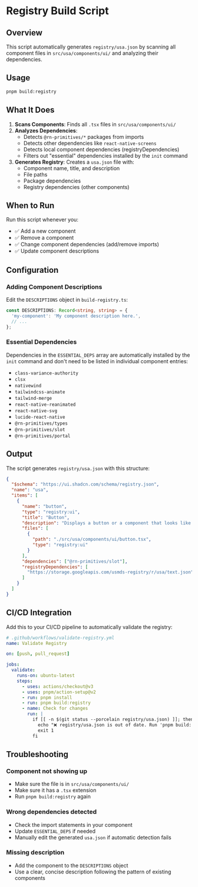 # Registry Build Script

## Overview

This script automatically generates `registry/usa.json` by scanning all component files in `src/usa/components/ui/` and analyzing their dependencies.

## Usage

```bash
pnpm build:registry
```

## What It Does

1. **Scans Components**: Finds all `.tsx` files in `src/usa/components/ui/`
2. **Analyzes Dependencies**:
   - Detects `@rn-primitives/*` packages from imports
   - Detects other dependencies like `react-native-screens`
   - Detects local component dependencies (registryDependencies)
   - Filters out "essential" dependencies installed by the `init` command
3. **Generates Registry**: Creates a `usa.json` file with:
   - Component name, title, and description
   - File paths
   - Package dependencies
   - Registry dependencies (other components)

## When to Run

Run this script whenever you:
- ✅ Add a new component
- ✅ Remove a component
- ✅ Change component dependencies (add/remove imports)
- ✅ Update component descriptions

## Configuration

### Adding Component Descriptions

Edit the `DESCRIPTIONS` object in `build-registry.ts`:

```typescript
const DESCRIPTIONS: Record<string, string> = {
  'my-component': 'My component description here.',
  // ...
};
```

### Essential Dependencies

Dependencies in the `ESSENTIAL_DEPS` array are automatically installed by the `init` command and don't need to be listed in individual component entries:

- `class-variance-authority`
- `clsx`
- `nativewind`
- `tailwindcss-animate`
- `tailwind-merge`
- `react-native-reanimated`
- `react-native-svg`
- `lucide-react-native`
- `@rn-primitives/types`
- `@rn-primitives/slot`
- `@rn-primitives/portal`

## Output

The script generates `registry/usa.json` with this structure:

```json
{
  "$schema": "https://ui.shadcn.com/schema/registry.json",
  "name": "usa",
  "items": [
    {
      "name": "button",
      "type": "registry:ui",
      "title": "Button",
      "description": "Displays a button or a component that looks like a button.",
      "files": [
        {
          "path": "./src/usa/components/ui/button.tsx",
          "type": "registry:ui"
        }
      ],
      "dependencies": ["@rn-primitives/slot"],
      "registryDependencies": [
        "https://storage.googleapis.com/usmds-registry/r/usa/text.json"
      ]
    }
  ]
}
```

## CI/CD Integration

Add this to your CI/CD pipeline to automatically validate the registry:

```yaml
# .github/workflows/validate-registry.yml
name: Validate Registry

on: [push, pull_request]

jobs:
  validate:
    runs-on: ubuntu-latest
    steps:
      - uses: actions/checkout@v3
      - uses: pnpm/action-setup@v2
      - run: pnpm install
      - run: pnpm build:registry
      - name: Check for changes
        run: |
          if [[ -n $(git status --porcelain registry/usa.json) ]]; then
            echo "❌ registry/usa.json is out of date. Run 'pnpm build:registry'"
            exit 1
          fi
```

## Troubleshooting

### Component not showing up
- Make sure the file is in `src/usa/components/ui/`
- Make sure it has a `.tsx` extension
- Run `pnpm build:registry` again

### Wrong dependencies detected
- Check the import statements in your component
- Update `ESSENTIAL_DEPS` if needed
- Manually edit the generated `usa.json` if automatic detection fails

### Missing description
- Add the component to the `DESCRIPTIONS` object
- Use a clear, concise description following the pattern of existing components

